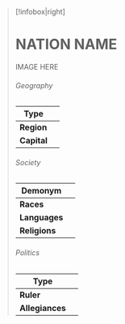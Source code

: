 > [!infobox|right]
> # NATION NAME
> IMAGE HERE
> ###### Geography
> | **Type** |  |
> | - | - |
> | **Region** |  |
> | **Capital** |  |
> ###### Society
> | **Demonym** |  |
> | - | - |
> | **Races** |  |
> | **Languages** |  |
> | **Religions** |  |
> ###### Politics
> | **Type** |  |
> | - | - |
> | **Ruler** |  |
> | **Allegiances** |  |